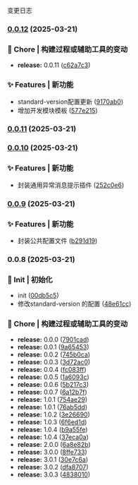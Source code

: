 变更日志

### [0.0.12](https://github.com/CodeNoobStar/midway-admin-server/compare/v0.0.10...v0.0.12) (2025-03-21)

### 🔧 Chore | 构建过程或辅助工具的变动

- **release:** 0.0.11 ([c62a7c3](https://github.com/CodeNoobStar/midway-admin-server/commit/c62a7c3820d921ced5525f1fce541de50f316745))

### ✨ Features | 新功能

- standard-version配置更新 ([9170ab0](https://github.com/CodeNoobStar/midway-admin-server/commit/9170ab085aaeed074cb1097213b2fe727a91ca74))
- 增加开发模块模板 ([577e215](https://github.com/CodeNoobStar/midway-admin-server/commit/577e2150577a2ea8f8e6a90ab55534ca89f65c23))

### [0.0.11](https://github.com/CodeNoobStar/midway-admin-server/compare/v0.0.10...v0.0.11) (2025-03-21)

### [0.0.10](https://github.com/CodeNoobStar/midway-admin-server/compare/v0.0.9...v0.0.10) (2025-03-21)

### ✨ Features | 新功能

- 封装通用异常消息提示插件 ([252c0e6](https://github.com/CodeNoobStar/midway-admin-server/commit/252c0e6a5a5afe2e3684e336d14576f8f142cb2d))

### [0.0.9](https://github.com/CodeNoobStar/midway-admin-server/compare/v0.0.8...v0.0.9) (2025-03-21)

### ✨ Features | 新功能

- 封装公共配置文件 ([b291d19](https://github.com/CodeNoobStar/midway-admin-server/commit/b291d19f9fcc2a63538ba450f451bfe6ab5bbae1))

### 0.0.8 (2025-03-21)

### 🎉 Init | 初始化

- init ([00db5c5](https://github.com/CodeNoobStar/midway-admin-server/commit/00db5c5a4aeb6294f4aebadfe82784c32733a548))
- 修改standard-version 的配置 ([48e61cc](https://github.com/CodeNoobStar/midway-admin-server/commit/48e61cca616663d55fdf6c3970f1abb43a97b505))

### 🔧 Chore | 构建过程或辅助工具的变动

- **release:** 0.0.0 ([7901cad](https://github.com/CodeNoobStar/midway-admin-server/commit/7901cada46fdb85191fbcfe2c4c7304dcbd87ce9))
- **release:** 0.0.1 ([9a65453](https://github.com/CodeNoobStar/midway-admin-server/commit/9a65453687e5135a7b9435d7c59df9fa4a9da542))
- **release:** 0.0.2 ([745b0ca](https://github.com/CodeNoobStar/midway-admin-server/commit/745b0ca2aa836f0b745c786c7cf41a00b2109ad9))
- **release:** 0.0.3 ([3d72ac0](https://github.com/CodeNoobStar/midway-admin-server/commit/3d72ac0a94d56d75bd5c9bf6af4d6a331045be54))
- **release:** 0.0.4 ([fc083ff](https://github.com/CodeNoobStar/midway-admin-server/commit/fc083ff5e063f47da42b8f5d452c7665f714dd2e))
- **release:** 0.0.5 ([1a6093c](https://github.com/CodeNoobStar/midway-admin-server/commit/1a6093c88bc39ad0bca623aa8d808b1d5965e40d))
- **release:** 0.0.6 ([5b217c3](https://github.com/CodeNoobStar/midway-admin-server/commit/5b217c3e3b3799167e0c4b4e38c36ca54efe0f59))
- **release:** 0.0.7 ([6a12b7f](https://github.com/CodeNoobStar/midway-admin-server/commit/6a12b7f6b0274ca05d05f269911a1ae91a527a9d))
- **release:** 1.0.1 ([754ae29](https://github.com/CodeNoobStar/midway-admin-server/commit/754ae29409a8d5311355f510f4c9f300bf28091e))
- **release:** 1.0.1 ([76ab5dd](https://github.com/CodeNoobStar/midway-admin-server/commit/76ab5dd55da44723119afee2efcb4fffb8fd48cc))
- **release:** 1.0.2 ([3e26690](https://github.com/CodeNoobStar/midway-admin-server/commit/3e266900c6f91d9827d022986e8e9940a3fcd5a3))
- **release:** 1.0.3 ([6f6ed1d](https://github.com/CodeNoobStar/midway-admin-server/commit/6f6ed1d0a4438f09127458a982a1ed005df65010))
- **release:** 1.0.4 ([b9a55fe](https://github.com/CodeNoobStar/midway-admin-server/commit/b9a55fe79f0f7eed411181a1b8964341642ab14c))
- **release:** 1.0.4 ([37eca0a](https://github.com/CodeNoobStar/midway-admin-server/commit/37eca0a72535be3163c5cd2c7d9aa2c720e89078))
- **release:** 2.0.0 ([6a8e82b](https://github.com/CodeNoobStar/midway-admin-server/commit/6a8e82bda5d41b0852bf0dd1eeacb8dafb24d40f))
- **release:** 3.0.0 ([8ffe733](https://github.com/CodeNoobStar/midway-admin-server/commit/8ffe733ca32d440b81c750acd9b022be70e4dece))
- **release:** 3.0.1 ([30e7c6a](https://github.com/CodeNoobStar/midway-admin-server/commit/30e7c6af0cdb76d53a284d9b70ed7c42f1409bb7))
- **release:** 3.0.2 ([dfa8707](https://github.com/CodeNoobStar/midway-admin-server/commit/dfa870701c00e68a487f454d6d18a9a6bbf5a084))
- **release:** 3.0.3 ([4838010](https://github.com/CodeNoobStar/midway-admin-server/commit/48380107a3b3f7ad0ef40b316924de3970330ada))
